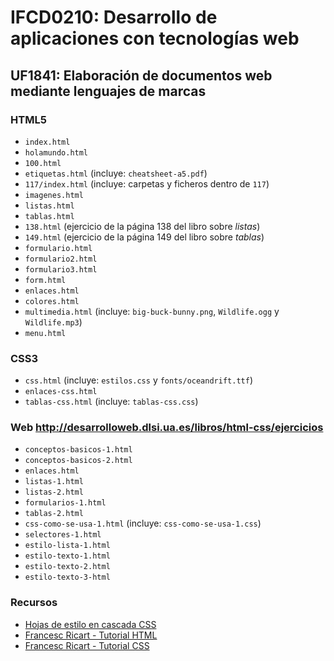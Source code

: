 # IFCD0210: Desarrollo de aplicaciones con tecnologías web

## UF1841: Elaboración de documentos web mediante lenguajes de marcas

### HTML5
- `index.html`
- `holamundo.html`
- `100.html`
- `etiquetas.html` (incluye: `cheatsheet-a5.pdf`)
- `117/index.html` (incluye: carpetas y ficheros dentro de `117`)
- `imagenes.html`
- `listas.html`
- `tablas.html`
- `138.html` (ejercicio de la página 138 del libro sobre _listas_)
- `149.html` (ejercicio de la página 149 del libro sobre _tablas_)
- `formulario.html`
- `formulario2.html`
- `formulario3.html`
- `form.html`
- `enlaces.html`
- `colores.html`
- `multimedia.html` (incluye: `big-buck-bunny.png`, `Wildlife.ogg` y `Wildlife.mp3`)
- `menu.html`

### CSS3
- `css.html` (incluye: `estilos.css` y `fonts/oceandrift.ttf`)
- `enlaces-css.html`
- `tablas-css.html` (incluye: `tablas-css.css`)

### Web http://desarrolloweb.dlsi.ua.es/libros/html-css/ejercicios
- `conceptos-basicos-1.html`
- `conceptos-basicos-2.html`
- `enlaces.html`
- `listas-1.html`
- `listas-2.html`
- `formularios-1.html`
- `tablas-2.html`
- `css-como-se-usa-1.html` (incluye: `css-como-se-usa-1.css`)
- `selectores-1.html`
- `estilo-lista-1.html`
- `estilo-texto-1.html`
- `estilo-texto-2.html`
- `estilo-texto-3-html`

### Recursos
- [Hojas de estilo en cascada CSS](http://docplayer.es/193100956-Modulo-1-uf1841-hojas-de-estilo-en-cascada-css.html)
- [Francesc Ricart - Tutorial HTML](https://francescricart.com/tutorial-html)
- [Francesc Ricart - Tutorial CSS](https://francescricart.com/tutorial-css)
